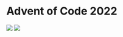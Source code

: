 Advent of Code 2022
===================

![](https://img.shields.io/badge/stars%20⭐-40-yellow) ![](https://img.shields.io/badge/days%20completed-20-red)